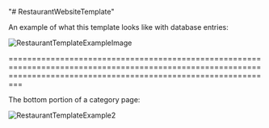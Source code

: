"# RestaurantWebsiteTemplate" 

An example of what this template looks like with database entries:

![RestaurantTemplateExampleImage](https://user-images.githubusercontent.com/59235360/229184778-d533ae3c-f380-4bcf-b559-bee8a26b0152.png)


=====================================================================================================================================================================

The bottom portion of a category page:

![RestaurantTemplateExample2](https://user-images.githubusercontent.com/59235360/229185812-720c1859-27a5-4ab0-9a7b-74ade64bf2af.png)
